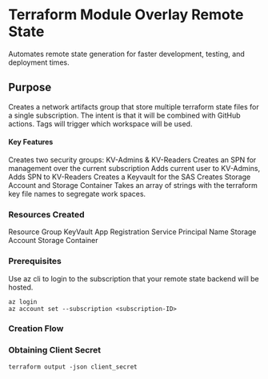 # Terraform Module Overlay Remote State

Automates remote state generation for faster development, testing, and deployment times.

## Purpose

Creates a network artifacts group that store multiple terraform state files for a single subscription.
The intent is that it will be combined with GitHub actions. Tags will trigger which workspace will be used.

#### Key Features
Creates two security groups: KV-Admins & KV-Readers
Creates an SPN for management over the current subscription
Adds current user to KV-Admins,
Adds SPN to KV-Readers
Creates a Keyvault for the SAS
Creates Storage Account and Storage Container
Takes an array of strings with the terraform key file names to segregate work spaces.




### Resources Created
Resource Group
KeyVault
App Registration
Service Principal Name
Storage Account
Storage Container



### Prerequisites

Use az cli to login to the subscription that your remote state backend will be hosted.

```
az login
az account set --subscription <subscription-ID>
```

### Creation Flow


### Obtaining Client Secret
```
terraform output -json client_secret
```
